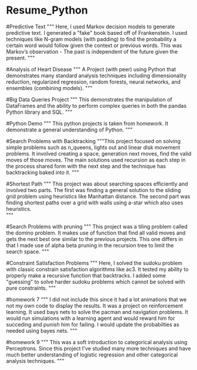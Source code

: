 # Resume_Python

#Predictive Text
"""
Here, I used Markov decision models to generate predictive text. I generated a "fake" book based off of Frankenstein. I used techniques like
N-gram models (with padding) to find the probability a certain word would follow given the context or previous words. This was Markov’s observation -
The past is independent of the future given the present. 
"""

#Analysis of Heart Disease
"""
A Project (with peer) using Python that demonstrates many standard analysis techniques including dimensionality reduction, regularized regression, random forests, neural networks, and ensembles (combining models).
"""

#Big Data Queries Project 
"""
This demonstrates the manipulation of DataFrames and the ability to perform complex queries in both the pandas Python library and SQL.
"""

#Python Demo
""" 
This python projects is taken from homework. It demonstrate a general understanding of Python.
"""

#Search Problems with Backtracking
"""This project focused on solving simple problems such as n_queens, lights out and linear disk movement problems. 
It involved creating a space, generation next moves, find the valid moves of those moves. The main solutions used 
recursion as each step in the process shared form with the next step and the technique has backtracking baked into it. 
"""

#Shortest Path
""" 
This project was about searching spaces efficiently and involved two parts. 
The first was finding a general solution to the sliding grid problem using heuristics like Manhattan distance. 
The second part was finding shortest paths over a grid with walls using a-star which also uses heuristics.  
"""

#Search Problems with pruning
"""
This project was a tiling problem called the domino problem. It makes use of function that find all valid moves
and gets the next best one similar to the previous projects. This one differs in that I made use of alpha beta pruning
in the recursion tree to limit the search space. 
"""

#Constraint Satisfaction Problems
"""
Here, I solved the sudoku problem with classic constrain satisfaction algorithms like ac3. It tested my ability to properly make 
a recursive function that backtracks. I added some "guessing" to solve harder sudoku problems which cannot be solved with pure constraints.
"""

#homework 7
"""
I did not include this since it had a lot animations that we not my own code to display the results. It was a project on reinforcement learning. 
 It used bays nets to solve the pacman and navigation problems. It would run simulations with a learning agent and would reward him for succeding 
 and punish him for failing. I would update the probabilties as needed using bayes nets. 
"""


#homework 9
"""
This was a soft introduction to categorical analysis using Perceptrons. Since this project I've studied many more techniques and have much better understanding
of logistic regression and other categorical analysis techniques. 
"""
